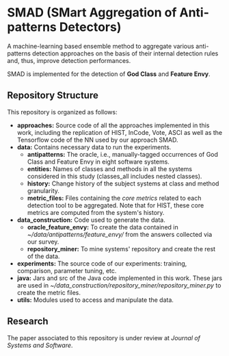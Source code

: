 # SMAD (SMart Aggregation of Anti-patterns Detectors)
A machine-learning based ensemble method to aggregate various anti-patterns detection approaches on the basis of their 
internal detection rules and, thus, improve detection performances.

SMAD is implemented for the detection of **God Class** and **Feature Envy**.

## Repository Structure
This repository is organized as follows:
* **approaches:** Source code of all the approaches implemented in this work, including the replication of HIST, InCode, Vote, ASCI as well as the Tensorflow code of the NN used by our approach SMAD.
* **data:** Contains necessary data to run the experiments.
  * **antipatterns:** The oracle, i.e., manually-tagged occurrences of God Class and Feature Envy in eight software systems.
  * **entities:** Names of classes and methods in all the systems considered in this study (classes_all includes nested classes).
  * **history:** Change history of the subject systems at class and method granularity.
  * **metric_files:** Files containing the *core metrics* related to each detection tool to be aggregated. Note that for HIST, these core metrics are computed from the system's history.
* **data_construction:** Code used to generate the data.
  * **oracle_feature_envy:** To create the data contained in *~/data/antipatterns/feature_envy/* from the answers collected via our survey.
  * **repository_miner:** To mine systems' repository and create the rest of the data.
* **experiments:** The source code of our experiments: training, comparison, parameter tuning, etc.
* **java:** Jars and src of the Java code implemented in this work. These jars are used in *~/data_construction/repository_miner/repository_miner.py* to create the metric files.
* **utils:** Modules used to access and manipulate the data.

## Research
The paper associated to this repository is under review at *Journal of Systems and Software*.

  


  
